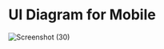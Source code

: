 # UI Diagram for Mobile

![Screenshot (30)](https://github.com/iyelce/cs308-Weezart/assets/124828389/a2fe9f38-989a-49b0-a06c-ac8a7ea3571e)
